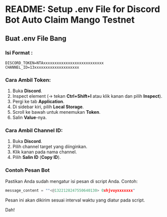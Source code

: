 # README: Setup .env File for Discord Bot Auto Claim Mango Testnet

## Buat .env File Bang

### Isi Format :
```
DISCORD_TOKEN=NTAxxxxxxxxxxxxxxxxxxxxxxxxxxx
CHANNEL_ID=13xxxxxxxxxxxxxxxxxxxx
```

### Cara Ambil Token:
1. Buka **Discord**.
2. Inspect element (→ tekan **Ctrl+Shift+I** atau klik kanan dan pilih **Inspect**).
3. Pergi ke tab **Application**.
4. Di sidebar kiri, pilih **Local Storage**.
5. Scroll ke bawah untuk menemukan **Token**.
6. Salin **Value**-nya.

### Cara Ambil Channel ID:
1. Buka **Discord**.
2. Pilih channel target yang diinginkan.
3. Klik kanan pada nama channel.
4. Pilih **Salin ID** (**Copy ID**).

### Contoh Pesan Bot
Pastikan Anda sudah mengatur isi pesan di script Anda. Contoh:
```python
message_content = ""<@1322128247550640130> 0xhjvuyxxxxxxx"
```
Pesan ini akan dikirim sesuai interval waktu yang diatur pada script.


Dah!

